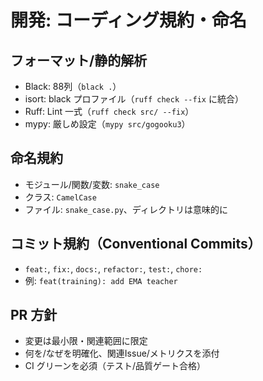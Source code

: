 # 開発: コーディング規約・命名

## フォーマット/静的解析
- Black: 88列（`black .`）
- isort: black プロファイル（`ruff check --fix` に統合）
- Ruff: Lint 一式（`ruff check src/ --fix`）
- mypy: 厳しめ設定（`mypy src/gogooku3`）

## 命名規約
- モジュール/関数/変数: `snake_case`
- クラス: `CamelCase`
- ファイル: `snake_case.py`、ディレクトリは意味的に

## コミット規約（Conventional Commits）
- `feat:`, `fix:`, `docs:`, `refactor:`, `test:`, `chore:`
- 例: `feat(training): add EMA teacher`

## PR 方針
- 変更は最小限・関連範囲に限定
- 何を/なぜを明確化、関連Issue/メトリクスを添付
- CI グリーンを必須（テスト/品質ゲート合格）

